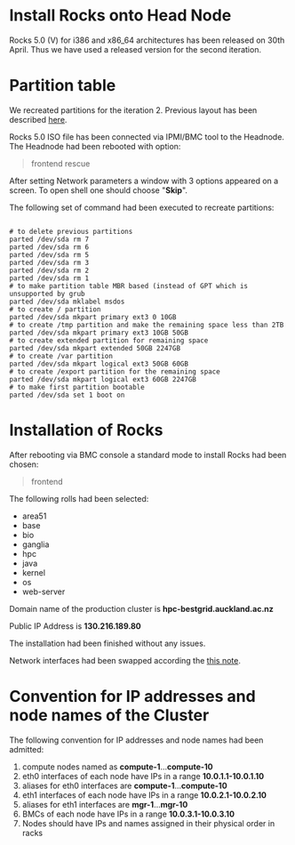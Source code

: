 # Install Rocks onto Head Node

Rocks 5.0 (V) for i386 and x86_64 architectures has been released on 30th April. Thus we have used a released version for the second iteration.

# Partition table

We recreated partitions for the iteration 2. Previous layout has been described [here](/wiki/spaces/BeSTGRID/pages/3818228624).

Rocks 5.0 ISO file has been connected via IPMI/BMC tool to the Headnode. The Headnode had been rebooted with option:

>  frontend rescue

After setting Network parameters a window with 3 options appeared on a screen. To open shell one should choose "**Skip**".

The following set of command had been executed to recreate partitions:

``` 

# to delete previous partitions
parted /dev/sda rm 7
parted /dev/sda rm 6
parted /dev/sda rm 5
parted /dev/sda rm 3
parted /dev/sda rm 2
parted /dev/sda rm 1
# to make partition table MBR based (instead of GPT which is unsupported by grub
parted /dev/sda mklabel msdos
# to create / partition
parted /dev/sda mkpart primary ext3 0 10GB
# to create /tmp partition and make the remaining space less than 2TB
parted /dev/sda mkpart primary ext3 10GB 50GB
# to create extended partition for remaining space
parted /dev/sda mkpart extended 50GB 2247GB
# to create /var partition
parted /dev/sda mkpart logical ext3 50GB 60GB
# to create /export partition for the remaining space
parted /dev/sda mkpart logical ext3 60GB 2247GB
# to make first partition bootable
parted /dev/sda set 1 boot on

```

# Installation of Rocks

After rebooting via BMC console a standard mode to install Rocks had been chosen:

>  frontend

The following rolls had been selected:

- area51
- base
- bio
- ganglia
- hpc
- java
- kernel
- os
- web-server

Domain name of the production cluster is **hpc-bestgrid.auckland.ac.nz**

Public IP Address is **130.216.189.80**

The installation had been finished without any issues.

Network interfaces had been swapped according the [this note](https://reannz.atlassian.net/wiki/pages/createpage.action?spaceKey=BeSTGRID&title=Rocks_5.0_Installation&linkCreation=true&fromPageId=3818228980).

# Convention for IP addresses and node names of the Cluster

The following convention for IP addresses and node names had been admitted:

1. compute nodes named as **compute-1**...**compute-10**
2. eth0 interfaces of each node have IPs in a range **10.0.1.1-10.0.1.10**
3. aliases for eth0 interfaces are **compute-1**...**compute-10**
4. eth1 interfaces of each node have IPs in a range **10.0.2.1-10.0.2.10**
5. aliases for eth1 interfaces are **mgr-1**...**mgr-10**
6. BMCs of each node have IPs in a range **10.0.3.1-10.0.3.10**
7. Nodes should have IPs and names assigned in their physical order in racks
